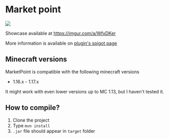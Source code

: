 # Market point
[![](https://jitpack.io/v/milkwalk/MarketPoint.svg)](https://jitpack.io/#milkwalk/MarketPoint)

Showcase available at https://imgur.com/a/WfxDKer

More information is available on [plugin's spigot page](https://www.spigotmc.org/resources/marketpoint.94995/)

## Minecraft versions

MarketPoint is compatible with the following minecraft versions

- 1.16.x - 1.17.x 

It might work with even lower versions up to MC 1.13, but I haven't tested it.

## How to compile?

1. Clone the project
2. Type `mvn install`
3. `.jar` file should appear in `target` folder
